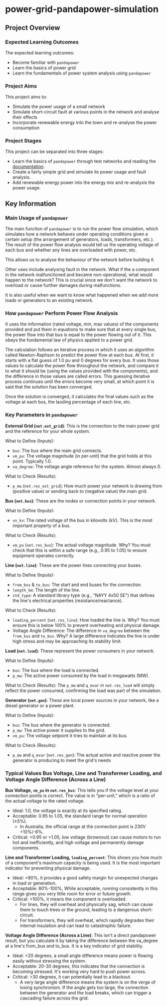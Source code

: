 # power-grid-pandapower-simulation
## Project Overview
### Expected Learning Outcomes
The expected learning outcomes:
- Become familiar with `pandapower`
- Learn the basics of power grid
- Learn the fundamentals of power system analysis using `pandapower`

### Project Aims
This project aims to:
- Simulate the power usage of a small network
- Simulate short-circuit fault at various points in the network and analyse their effects
- Incorporate renewable energy into the town and re-analyse the power consumption

### Project Stages
This project can be separated into three stages:
- Learn the basics of `pandapower` through test networks and reading the [documentation](https://pandapower.readthedocs.io/en/latest/index.html).
- Create a fairly simple grid and simulate its power usage and fault analysis.
- Add renewable energy power into the energy mix and re-analysis the power usage.

## Key Information
### Main Usage of `pandapower`
The main function of `pandapower` is to run the power flow simulation, which simulates how a network behaves under operating conditions given a certain setup (the arrangement of generators, loads, transformers, etc.). The result of the power flow analysis would tell us the operating voltage of each bus and whether any lines are overloaded with power, etc.

This allows us to analyse the behaviour of the network before building it.

Other uses include analysing fault in the network. What if the a component in the network malfunctioned and became non-operational, what would happen to the network? This is crucial since we don't want the network to overload or cause further damages during malfunctions.

It is also useful when we want to know what happened when we add more loads or generators to an existing network.

### How `pandapower` Perform Power Flow Analysis
It uses the information (rated voltage, min, max values) of the components provided and put them in equations to make sure that at every single bus, the power flow into that bus is equal to the power flowing out of it. This obeys the fundamental law of physics applied to a power grid.

The calculation follows an iterative process in which it uses an algorithm called Newton-Raphson to predict the power flow at each bus. At first, it starts with a flat guess of 1.0 pu and 0 degrees for every bus. It uses those values to calculate the power flow throughout the network, and compare it to what it should be (using the values provided with the components), and the difference in those values are called errors. This guessing iterative process continues until the errors become very small, at which point it is said that the solution has been converged.

Once the solution is converged, it calculates the final values such as the voltage at each bus, the laoding percentage of each line, etc.

### Key Parameters in `pandapower`
**External Grid (`net.ext_grid`)**: This is the connection to the main power grid and the reference for your whole system.

What to Define (Inputs):
- `bus`: The bus where the main grid connects.
- `vm_pu`: The voltage magnitude (in per-unit) that the grid holds at this point. Typically 1.0.
- `va_degree`: The voltage angle reference for the system. Almost always 0.

What to Check (Results):
- `p_mw` (`net.res_ext_grid`): How much power your network is drawing from (positive value) or sending back to (negative value) the main grid.

**Bus (`net.bus`)**: These are the nodes or connection points in your network.

What to Define (Inputs):
- `vn_kv`: The rated voltage of the bus in kilovolts (kV). This is the most important property of a bus.

What to Check (Results):
- `vm_pu` (`net.res_bus`): The actual voltage magnitude. Why? You must check that this is within a safe range (e.g., 0.95 to 1.05) to ensure equipment operates correctly.

**Line (`net.line`)**: These are the power lines connecting your buses.

What to Define (Inputs):
- `from_bus` & `to_bus`: The start and end buses for the connection.
- `length_km`: The length of the line.
- `std_type`: A standard library type (e.g., "NAYY 4x50 SE") that defines the line's electrical properties (resistance/reactance).

What to Check (Results):
- `loading_percent` (`net.res_line`): How loaded the line is. Why? You must ensure this is below 100% to prevent overheating and physical damage.
- Voltage Angle Difference: The difference in `va_degree` between the `from_bus` and `to_bus`. Why? A large difference indicates the line is under high stress and may be approaching its stability limit.

**Load (`net.load`)**: These represent the power consumers in your network.

What to Define (Inputs):
- `bus`: The bus where the load is connected.
- `p_mw`: The active power consumed by the load in megawatts (MW).

What to Check (Results):
The `p_mw` and `q_mvar` in `net.res_load` will simply reflect the power consumed, confirming the load was part of the simulation.

**Generator (`net.gen`)**: These are local power sources in your network, like a diesel generator or a power plant.

What to Define (Inputs):
- `bus`: The bus where the generator is connected.
- `p_mw`: The active power it supplies to the grid.
- `vm_pu`: The voltage setpoint it tries to maintain at its bus.

What to Check (Results):
- `p_mw` and `q_mvar` (`net.res_gen`): The actual active and reactive power the generator is producing to meet the grid's needs

### Typical Values Bus Voltage, Line and Transformer Loading, and Voltage Angle Difference (Across a Line)
**Bus Voltage, `vm_pu` in `net.res_bus`**: This tells you if the voltage level at your connection points is correct. The value is in "per-unit," which is a ratio of the actual voltage to the rated voltage.
- Ideal: 1.0, the voltage is exactly at its specified rating.
- Acceptable: 0.95 to 1.05, the standard range for normal operation (±5%).
    - In Australia, the official range at the connection point is 230V +10%/-6%.
- Critical: <0.95 or >1.05, low voltage (brownout) can cause motors to run hot and inefficiently, and high voltage and permanently damage components.

**Line and Transformer Loading, `loading_percent`**: This shows you how much of a component's maximum capacity is being used. It is the most important indicator for preventing physical damage.
- Ideal: <80%, it provides a good safety margin for unexpected changes in load or generation.
- Acceptable: 80%-100%, While acceptable, running consistently in this range gives you very little room for error or future growth.
- Critical: >100%, it means the component is overloaded.
    - For lines, they will overheat and physically sag, which can cause them to touch trees or the ground, leading to a dangerous short-circuit.
    - For transformers, they will overheat, which rapidly degrades their internal insulation and can lead to catastrophic failure.

**Voltage Angle Difference (Across a Line)**: This isn't a direct pandapower result, but you calculate it by taking the difference between the va_degree at a line's from_bus and to_bus. It is a key indicator of grid stability.
- Ideal: <20 degrees, a small angle difference means power is flowing easily without stressing the system.
- Acceptable: 20-30 degrees, this indicates that the connection is becoming stressed. It's working very hard to push power across.
- Critical: >30 degrees, it can potentially lead to a blackout.
    - A very large angle difference means the system is on the verge of losing synchronism. If the angle gets too large, the connection between the generator and the load breaks, which can trigger a cascading failure across the grid.